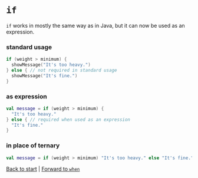 # `if`
`if` works in mostly the same way as in Java, but it can now be used as an expression.

### standard usage
```kotlin
if (weight > minimum) {
  showMessage("It's too heavy.")
} else { // not required in standard usage
  showMessage("It's fine.")
}
```

### as expression
```kotlin
val message = if (weight > minimum) {
  "It's too heavy."
} else { // required when used as an expression
  "It's fine."
}
```

### in place of ternary
```kotlin
val message = if (weight > minimum) "It's too heavy." else "It's fine."
```

[Back to start](../README.md) | [Forward to `when`](/when.md)

